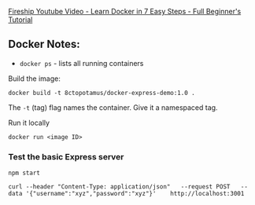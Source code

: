 [Fireship Youtube Video - Learn Docker in 7 Easy Steps - Full Beginner's Tutorial](https://www.youtube.com/watch?v=gAkwW2tuIqE)

## Docker Notes:

* `docker ps` - lists all running containers

Build the image: 

`docker build -t 8ctopotamus/docker-express-demo:1.0 .` 

The `-t` (tag) flag names the container. Give it a namespaced tag.

Run it locally

`docker run <image ID>`

### Test the basic Express server

`npm start`

`curl --header "Content-Type: application/json"   --request POST   --data '{"username":"xyz","password":"xyz"}'   
http://localhost:3001`